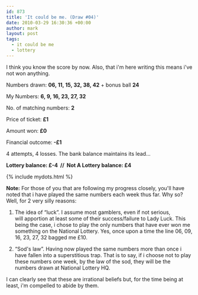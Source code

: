 ```yaml
---
id: 873
title: 'It could be me. (Draw #04)'
date: 2010-03-29 16:30:36 +00:00
author: mark
layout: post
tags:
  - it could be me
  - lottery
---
```

I think you know the score by now. Also, that i'm here writing this means i've not won anything.

Numbers drawn: **06, 11, 15, 32, 38, 42** + bonus ball **24**

My Numbers: **6, 9, 16, 23, 27, 32**

No. of matching numbers: **2**

Price of ticket: **£1**

Amount won: **£0**

Financial outcome: **-£1**

4 attempts, 4 losses. The bank balance maintains its lead&#8230;

**Lottery balance: £-4  //  Not A Lottery balance: £4**

{% include mydots.html %}

**Note:** For those of you that are following my progress closely, you'll have noted that i have played the same numbers each week thus far. Why so? Well, for 2 very silly reasons:

1) The idea of &#8220;luck&#8221;. I assume most gamblers, even if not serious, will apportion at least some of their success/failure to Lady Luck. This being the case, i chose to play the only numbers that have ever won me something on the National Lottery. Yes, once upon a time the line 06, 09, 16, 23, 27, 32 bagged me £10.

2) &#8220;Sod's law&#8221;. Having now played the same numbers more than once i have fallen into a superstitious trap. That is to say, if i choose not to play these numbers one week, by the law of the sod, they will be the numbers drawn at National Lottery HQ.

I can clearly see that these are irrational beliefs but, for the time being at least, i'm compelled to abide by them.
